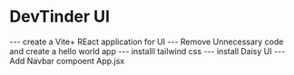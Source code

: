 # DevTinder UI

--- create a Vite+ REact application for UI 
--- Remove Unnecessary code and create a hello world app
--- installl tailwind css
--- install Daisy UI
--- Add Navbar compoent App.jsx
